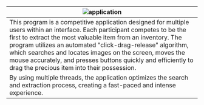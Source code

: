 | ![application](https://github.com/user-attachments/assets/6cbb6405-b523-428d-b97b-83bc1a3dfe52) | 
|----------------------------------------------------------------------------------------------------|
| This program is a competitive application designed for multiple users within an interface. Each participant competes to be the first to extract the most valuable item from an inventory. The program utilizes an automated "click-drag-release" algorithm, which searches and locates images on the screen, moves the mouse accurately, and presses buttons quickly and efficiently to drag the precious item into their possession. |
| By using multiple threads, the application optimizes the search and extraction process, creating a fast-paced and intense experience. |
